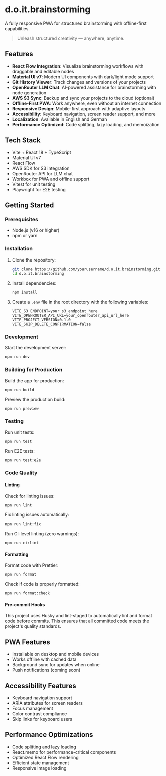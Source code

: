 # d.o.it.brainstorming

A fully responsive PWA for structured brainstorming with offline-first capabilities.

> Unleash structured creativity — anywhere, anytime.

## Features

- **React Flow Integration**: Visualize brainstorming workflows with draggable and editable nodes
- **Material UI v7**: Modern UI components with dark/light mode support
- **Git History Viewer**: Track changes and versions of your projects
- **OpenRouter LLM Chat**: AI-powered assistance for brainstorming with node generation
- **AWS S3 Sync**: Backup and sync your projects to the cloud (optional)
- **Offline-First PWA**: Work anywhere, even without an internet connection
- **Responsive Design**: Mobile-first approach with adaptive layouts
- **Accessibility**: Keyboard navigation, screen reader support, and more
- **Localization**: Available in English and German
- **Performance Optimized**: Code splitting, lazy loading, and memoization

## Tech Stack

- Vite + React 18 + TypeScript
- Material UI v7
- React Flow
- AWS SDK for S3 integration
- OpenRouter API for LLM chat
- Workbox for PWA and offline support
- Vitest for unit testing
- Playwright for E2E testing

## Getting Started

### Prerequisites

- Node.js (v16 or higher)
- npm or yarn

### Installation

1. Clone the repository:

   ```bash
   git clone https://github.com/yourusername/d.o.it.brainstorming.git
   cd d.o.it.brainstorming
   ```

2. Install dependencies:

   ```bash
   npm install
   ```

3. Create a `.env` file in the root directory with the following variables:

   ```env
   VITE_S3_ENDPOINT=your_s3_endpoint_here
   VITE_OPENROUTER_API_URL=your_openrouter_api_url_here
   VITE_PROJECT_VERSION=0.1.0
   VITE_SKIP_DELETE_CONFIRMATION=false
   ```

### Development

Start the development server:

```bash
npm run dev
```

### Building for Production

Build the app for production:

```bash
npm run build
```

Preview the production build:

```bash
npm run preview
```

### Testing

Run unit tests:

```bash
npm run test
```

Run E2E tests:

```bash
npm run test:e2e
```

### Code Quality

#### Linting

Check for linting issues:

```bash
npm run lint
```

Fix linting issues automatically:

```bash
npm run lint:fix
```

Run CI-level linting (zero warnings):

```bash
npm run ci:lint
```

#### Formatting

Format code with Prettier:

```bash
npm run format
```

Check if code is properly formatted:

```bash
npm run format:check
```

#### Pre-commit Hooks

This project uses Husky and lint-staged to automatically lint and format code before commits. This ensures that all committed code meets the project's quality standards.

## PWA Features

- Installable on desktop and mobile devices
- Works offline with cached data
- Background sync for updates when online
- Push notifications (coming soon)

## Accessibility Features

- Keyboard navigation support
- ARIA attributes for screen readers
- Focus management
- Color contrast compliance
- Skip links for keyboard users

## Performance Optimizations

- Code splitting and lazy loading
- React.memo for performance-critical components
- Optimized React Flow rendering
- Efficient state management
- Responsive image loading
